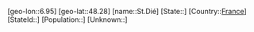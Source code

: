 ﻿---
location: [48.28,6.95]
type: City
tags:
- geo/City


SpocWebEntityId: 34450
isDeleted: false
confidential: public

---
[geo-lon::6.95]
[geo-lat::48.28]
[name::St.Dié]
[State::]
[Country::[France](geo/Continent/Europe/France.md)]
[StateId::]
[Population::]
[Unknown::]


